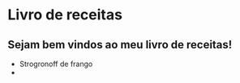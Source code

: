 <h1>Livro de receitas</h1>
<h2>Sejam bem vindos ao meu livro de receitas!</h2>
<ul>
<li>Strogronoff de frango<li>
</ul>
